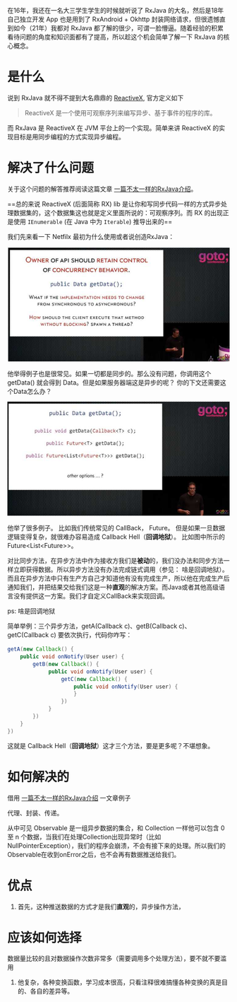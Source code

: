 在16年，我还在一名大三学生学生的时候就听说了 RxJava 的大名，然后是18年自己独立开发 App 也是用到了 RxAndroid + Okhttp 封装网络请求，但很遗憾直到如今（21年）我都对 RxJava 都了解的很少，可谓一脸懵逼。随着经验的积累看待问题的角度和知识面都有了提高，所以趁这个机会简单了解一下 RxJava 的核心概念。



# 是什么

说到 RxJava 就不得不提到大名鼎鼎的 [ReactiveX](http://reactivex.io/intro.html), 官方定义如下

> ReactiveX 是一个使用可观察序列来编写异步、基于事件的程序的库。

而 RxJava 是 ReactiveX 在 JVM 平台上的一个实现。简单来讲 ReactiveX 的实现目标是用同步编程的方式实现异步编程。



# 解决了什么问题

关于这个问题的解答推荐阅读这篇文章 [一篇不太一样的RxJava介绍](https://juejin.cn/post/6844903518915002375)。

==总的来说 ReactiveX (后面简称 RX) lib 是让你和写同步代码一样的方式异步处理数据集的，这个数据集这也就是定义里面所说的：可观察序列。而 RX 的出现正是使用 `IEnumerable` (在 Java 中为 `Iterable`) 推导出来的==



我们先来看一下 Netfilx 最初为什么使用或者说创造RxJava：

![img](images/v2-35ca79a4ca4ca8d01cf134c05ce5bee6_720w.jpg)

他举得例子也是很常见。如果一切都是同步的。那么没有问题，你调用这个 getData() 就会得到 Data。但是如果服务器端这是异步的呢？ 你的下文还需要这个Data怎么办？

![img](images/v2-152dce41e42a394841d575db071e27fa_720w.jpg)

他举了很多例子。 比如我们传统常见的 CallBack， Future。 但是如果一旦数据逻辑变得复杂，就很难办容易造成 Callback Hell（**回调地狱**）。 比如图中所示的 Future<List<Future<T>>>。

对比同步方法，在异步方法中作为接收方我们是**被动**的，我们没办法和同步方法一样立即获得数据。所以异步方法没有办法完成链式调用（参见： 啥是回调地狱）。而且在异步方法中只有生产方自己才知道他有没有完成生产，所以他在完成生产后通知我们，并把结果交给我们这是一种**直观**的解决方案。而Java或者其他高级语言没有提供这一方案。我们才自定义CallBack来实现回调。



ps: 啥是回调地狱

简单举例：三个异步方法，getA(Callback c)、getB(Callback c)、getC(Callback c) 要依次执行，代码你咋写：

```java
getA(new Callback() {
    public void onNotify(User user) {
        getB(new Callback() {
             public void onNotify(User user) {
                 getC(new Callback() {
                     public void onNotify(User user) {
                     }
                 })
             }
        })
    }
})
```

这就是 Callback Hell（**回调地狱**）这才三个方法，要是更多呢？不堪想象。

# 如何解决的

借用 [一篇不太一样的RxJava介绍](https://juejin.cn/post/6844903518915002375) 一文章例子

代理、封装、传递。



从中可见 Observable 是一组异步数据的集合，和 Collection 一样他可以包含 0 至 n 个数据，当我们在处理Collection出现异常时（比如NullPointerException），我们的程序会崩溃，不会有接下来的处理。所以我们的Observable在收到onError之后，也不会再有数据推送给我们。



# 优点

1. 首先，这种推送数据的方式才是我们**直观**的，异步操作方法，




# 应该如何选择

数据量比较的且对数据操作次数非常多（需要调用多个处理方法），要不就不要滥用

1. 他复杂，各种变换函数，学习成本很高，只看注释很难搞懂各种变换的真是目的、各自的差异等。